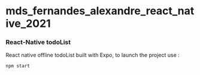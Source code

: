 # mds_fernandes_alexandre_react_native_2021


### React-Native todoList

React native offline todoList built with Expo, to launch the project use :

```
npm start
```